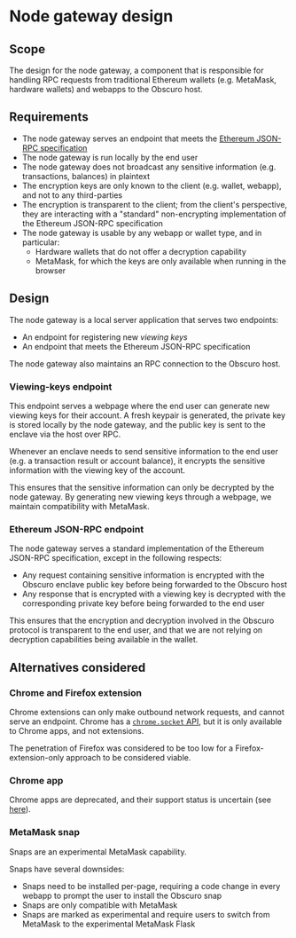# Node gateway design

## Scope

The design for the node gateway, a component that is responsible for handling RPC requests from traditional Ethereum 
wallets (e.g. MetaMask, hardware wallets) and webapps to the Obscuro host.

## Requirements

* The node gateway serves an endpoint that meets the [Ethereum JSON-RPC specification
  ](https://playground.open-rpc.org/?schemaUrl=https://raw.githubusercontent.com/ethereum/eth1.0-apis/assembled-spec/openrpc.json)
* The node gateway is run locally by the end user
* The node gateway does not broadcast any sensitive information (e.g. transactions, balances) in plaintext
* The encryption keys are only known to the client (e.g. wallet, webapp), and not to any third-parties
* The encryption is transparent to the client; from the client's perspective, they are interacting with a "standard" 
  non-encrypting implementation of the Ethereum JSON-RPC specification
* The node gateway is usable by any webapp or wallet type, and in particular:
  * Hardware wallets that do not offer a decryption capability
  * MetaMask, for which the keys are only available when running in the browser

## Design

The node gateway is a local server application that serves two endpoints:

* An endpoint for registering new *viewing keys*
* An endpoint that meets the Ethereum JSON-RPC specification

The node gateway also maintains an RPC connection to the Obscuro host.

### Viewing-keys endpoint

This endpoint serves a webpage where the end user can generate new viewing keys for their account. A fresh keypair is 
generated, the private key is stored locally by the node gateway, and the public key is sent to the enclave via the 
host over RPC.

Whenever an enclave needs to send sensitive information to the end user (e.g. a transaction result or account balance), 
it encrypts the sensitive information with the viewing key of the account.

This ensures that the sensitive information can only be decrypted by the node gateway. By generating new viewing keys 
through a webpage, we maintain compatibility with MetaMask.

### Ethereum JSON-RPC endpoint

The node gateway serves a standard implementation of the Ethereum JSON-RPC specification, except in the following 
respects:

* Any request containing sensitive information is encrypted with the Obscuro enclave public key before being forwarded 
  to the Obscuro host
* Any response that is encrypted with a viewing key is decrypted with the corresponding private key before being 
  forwarded to the end user

This ensures that the encryption and decryption involved in the Obscuro protocol is transparent to the end user, and 
that we are not relying on decryption capabilities being available in the wallet.

## Alternatives considered

### Chrome and Firefox extension

Chrome extensions can only make outbound network requests, and cannot serve an endpoint. Chrome has a [`chrome.socket` 
API](https://developer.chrome.com/docs/extensions/reference/socket/), but it is only available to Chrome apps, and not 
extensions.

The penetration of Firefox was considered to be too low for a Firefox-extension-only approach to be considered viable.

### Chrome app

Chrome apps are deprecated, and their support status is uncertain (see 
[here](https://blog.chromium.org/2021/10/extending-chrome-app-support-on-chrome.html)).

### MetaMask snap

Snaps are an experimental MetaMask capability.

Snaps have several downsides:

* Snaps need to be installed per-page, requiring a code change in every webapp to prompt the user to install the Obscuro 
  snap
* Snaps are only compatible with MetaMask
* Snaps are marked as experimental and require users to switch from MetaMask to the experimental MetaMask Flask
